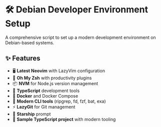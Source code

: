 # 🛠️ Debian Developer Environment Setup

A comprehensive script to set up a modern development environment on Debian-based systems.

## ✨ Features

- 🖥️ **Latest Neovim** with LazyVim configuration
- 🐚 **Oh My Zsh** with productivity plugins
- 📦 **NVM** for Node.js version management
- 🔷 **TypeScript** development tools
- 🐳 **Docker** and Docker Compose
- 🎨 **Modern CLI tools** (ripgrep, fd, fzf, bat, exa)
- ⚡ **LazyGit** for Git management
- 🌟 **Starship** prompt
- 📝 **Sample TypeScript project** with modern tooling
